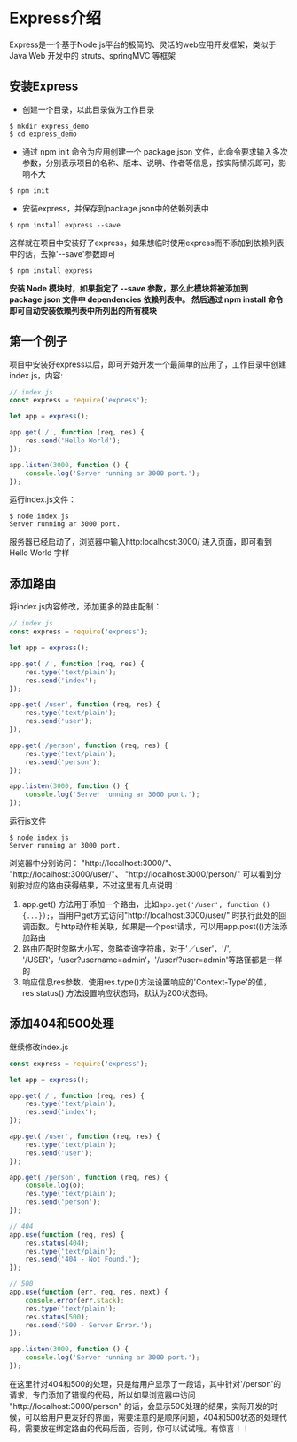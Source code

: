 # Express介绍
Express是一个基于Node.js平台的极简的、灵活的web应用开发框架，类似于Java Web 开发中的 struts、springMVC 等框架

## 安装Express
* 创建一个目录，以此目录做为工作目录

```
$ mkdir express_demo
$ cd express_demo
```

* 通过 npm init 命令为应用创建一个 package.json 文件，此命令要求输入多次参数，分别表示项目的名称、版本、说明、作者等信息，按实际情况即可，影响不大

```
$ npm init
```
* 安装express，并保存到package.json中的依赖列表中

```
$ npm install express --save
```

这样就在项目中安装好了express，如果想临时使用express而不添加到依赖列表中的话，去掉'--save'参数即可

```
$ npm install express
```

**安装 Node 模块时，如果指定了 --save 参数，那么此模块将被添加到 package.json 文件中 dependencies 依赖列表中。 然后通过 npm install 命令即可自动安装依赖列表中所列出的所有模块**

## 第一个例子
项目中安装好express以后，即可开始开发一个最简单的应用了，工作目录中创建index.js，内容:
```javascript
// index.js
const express = require('express');

let app = express();

app.get('/', function (req, res) {
	res.send('Hello World');
});

app.listen(3000, function () {
	console.log('Server running ar 3000 port.');
});
```
运行index.js文件：
```
$ node index.js
Server running ar 3000 port.
```
服务器已经启动了，浏览器中输入http:localhost:3000/ 进入页面，即可看到Hello World 字样

## 添加路由
将index.js内容修改，添加更多的路由配制：
```javascript
// index.js
const express = require('express');

let app = express();

app.get('/', function (req, res) {
	res.type('text/plain');
	res.send('index');
});

app.get('/user', function (req, res) {
	res.type('text/plain');
	res.send('user');
});

app.get('/person', function (req, res) {
	res.type('text/plain');
	res.send('person');
});

app.listen(3000, function () {
	console.log('Server running ar 3000 port.');
});
```
运行js文件
```
$ node index.js
Server running ar 3000 port.
```
浏览器中分别访问： "http://localhost:3000/"、 "http://localhost:3000/user/"、 "http://localhost:3000/person/" 可以看到分别按对应的路由获得结果，不过这里有几点说明：

1. app.get() 方法用于添加一个路由，比如```app.get('/user', function () {...});```，当用户get方式访问"http://localhost:3000/user/" 时执行此处的回调函数。与http动作相关联，如果是一个post请求，可以用app.post(()方法添加路由
2. 路由匹配时忽略大小写，忽略查询字符串，对于'／user'，'/', '/USER'，/user?username=admin‘，'/user/?user=admin'等路径都是一样的
3. 响应信息res参数，使用res.type()方法设置响应的'Context-Type'的值，res.status() 方法设置响应状态码，默认为200状态码。

## 添加404和500处理
继续修改index.js
```javascript
const express = require('express');

let app = express();

app.get('/', function (req, res) {
	res.type('text/plain');
	res.send('index');
});

app.get('/user', function (req, res) {
	res.type('text/plain');
	res.send('user');
});

app.get('/person', function (req, res) {
	console.log(o);
	res.type('text/plain');
	res.send('person');
});

// 404
app.use(function (req, res) {
	res.status(404);
	res.type('text/plain');
	res.send('404 - Not Found.');
});

// 500
app.use(function (err, req, res, next) {
	console.error(err.stack);
	res.type('text/plain');
	res.status(500);
	res.send('500 - Server Error.');
});

app.listen(3000, function () {
	console.log('Server running ar 3000 port.');
});
```
在这里针对404和500的处理，只是给用户显示了一段话，其中针对'/person'的请求，专门添加了错误的代码，所以如果浏览器中访问 "http://localhost:3000/person" 的话，会显示500处理的结果，实际开发的时候，可以给用户更友好的界面，需要注意的是顺序问题，404和500状态的处理代码，需要放在绑定路由的代码后面，否则，你可以试试哦。有惊喜！！

